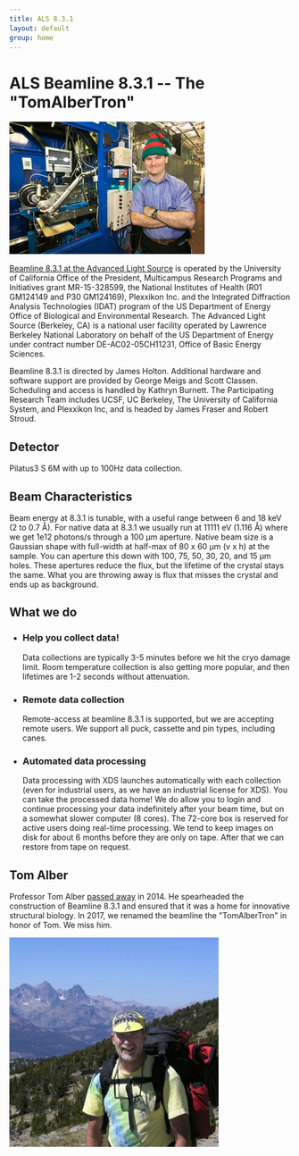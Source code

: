 ```yaml
---
title: ALS 8.3.1
layout: default
group: home
---
```


# ALS Beamline 8.3.1 -- The "TomAlberTron"

![James Holton standing in front of the 8.3.1 minihutch in the early days](/assets/images/holton-at-beamline.jpg)

[Beamline 8.3.1 at the Advanced Light Source](https://als.lbl.gov/beamlines/8-3-1/) is operated by
the University of California Office of the President, Multicampus Research Programs and Initiatives
grant MR-15-328599, the National Institutes of Health (R01 GM124149 and P30 GM124169),
Plexxikon Inc. and the Integrated Diffraction Analysis Technologies (IDAT) program of the US
Department of Energy Office of Biological and Environmental Research. The Advanced Light Source
(Berkeley, CA) is a national user facility operated by Lawrence Berkeley National Laboratory on
behalf of the US Department of Energy under contract number DE-AC02-05CH11231, Office of Basic
Energy Sciences.

Beamline 8.3.1 is directed by James Holton. Additional hardware and software support are provided by
George Meigs and Scott Classen. Scheduling and access is handled by Kathryn Burnett.
The Participating Research Team includes UCSF, UC Berkeley, The University of California System,
and Plexxikon Inc, and is headed by James Fraser and Robert Stroud.

## Detector

Pilatus3 S 6M with up to 100Hz data collection.

## Beam Characteristics

Beam energy at 8.3.1 is tunable, with a useful range between 6 and 18 keV (2 to 0.7 Å). For native
data at 8.3.1 we usually run at 11111 eV (1.116 Å) where we get 1e12 photons/s through a 100 μm
aperture.  Native beam size is a Gaussian shape with full-width at half-max of 80 x 60 μm (v x h)
at the sample. You can aperture this down with 100, 75, 50, 30, 20, and 15 μm holes.
These apertures reduce the flux, but the lifetime of the crystal stays the same. What you are
throwing away is flux that misses the crystal and ends up as background.

## What we do

* ### Help you collect data!

  Data collections are typically 3-5 minutes before we hit the cryo damage limit.  Room temperature
  collection is also getting more popular, and then lifetimes are 1-2 seconds without attenuation.

* ### Remote data collection

  Remote-access at beamline 8.3.1 is supported, but we are accepting remote users. We support all
  puck, cassette and pin types, including canes.

* ### Automated data processing

  Data processing with XDS launches automatically with each collection (even for industrial users,
  as we have an industrial license for XDS). You can take the processed data home!  We do allow you
  to login and continue processing your data indefinitely after your beam time, but on a somewhat
  slower computer (8 cores).  The 72-core box is reserved for active users doing real-time
  processing.  We tend to keep images on disk for about 6 months before they are only on tape.
  After that we can restore from tape on request.

## Tom Alber

Professor Tom Alber [passed away](http://news.berkeley.edu/2014/04/04/berkeley-professor-thomas-alber-dies-at-60/) in 2014. He spearheaded the construction of Beamline 8.3.1 and ensured that it was a home for innovative structural biology. In 2017, we renamed the beamline the "TomAlberTron" in honor of Tom. We miss him.

![Tom Alber in the High Sierras](/assets/images/Tom_2003_HighSierras.jpg)